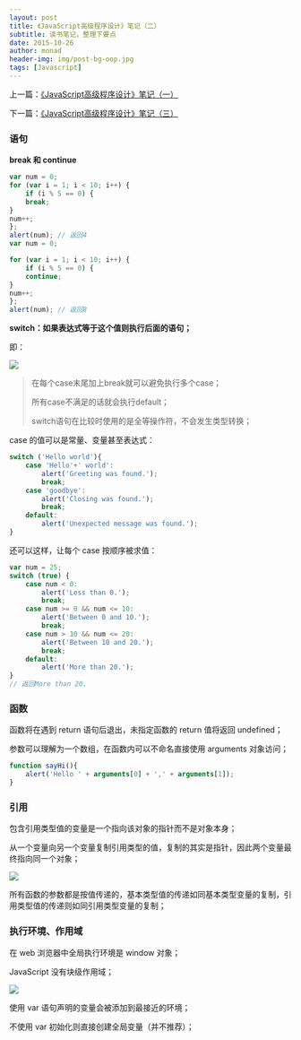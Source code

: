 ```yaml
---
layout: post
title: 《JavaScript高级程序设计》笔记（二）
subtitle: 读书笔记，整理下要点
date: 2015-10-26
author: monad
header-img: img/post-bg-oop.jpg
tags: [Javascript]
---
```


上一篇：[《JavaScript高级程序设计》笔记（一）](/2015/10/20/js-note/)

下一篇：[《JavaScript高级程序设计》笔记（三）](/2015/10/27/js-note3/)

### 语句

**break 和 continue**

```js
var num = 0;
for (var i = 1; i < 10; i++) {
    if (i % 5 == 0) {
    break;
}
num++;
};
alert(num); // 返回4
var num = 0;
```
```js
for (var i = 1; i < 10; i++) {
    if (i % 5 == 0) {
    continue;
}
num++;
};
alert(num); // 返回8
```

**switch：如果表达式等于这个值则执行后面的语句；**

即：

![](http://imglf2.ph.126.net/HmrK93GXrTaSj_-qVlDc0A==/6630565288887420587.jpg)

>在每个case末尾加上break就可以避免执行多个case；
>
>所有case不满足的话就会执行default；
>
>switch语句在比较时使用的是全等操作符，不会发生类型转换；

case 的值可以是常量、变量甚至表达式：

```js
switch ('Hello world'){
    case 'Hello'+' world':
        alert('Greeting was found.');
        break;
    case 'goodbye':
        alert('Closing was found.');
        break;
    default:
        alert('Unexpected message was found.');
}
```

还可以这样，让每个 case 按顺序被求值：

```js
var num = 25;
switch (true) {
    case num < 0:
        alert('Less than 0.');
        break;
    case num >= 0 && num <= 10:
        alert('Between 0 and 10.');
        break;
    case num > 10 && num <= 20:
        alert('Between 10 and 20.');
        break;
    default:
        alert('More than 20.');
}
// 返回More than 20.
```

### 函数

函数将在遇到 return 语句后退出，未指定函数的 return 值将返回 undefined；

参数可以理解为一个数组，在函数内可以不命名直接使用 arguments 对象访问；

```js
function sayHi(){
    alert('Hello ' + arguments[0] + ',' + arguments[1]);
}
```

### 引用

包含引用类型值的变量是一个指向该对象的指针而不是对象本身；

从一个变量向另一个变量复制引用类型的值，复制的其实是指针，因此两个变量最终指向同一个对象；

![](http://imglf0.ph.126.net/QBhobzUDj9WexZBP6ICwzA==/6631288767537478698.jpg)

所有函数的参数都是按值传递的，基本类型值的传递如同基本类型变量的复制，引用类型值的传递则如同引用类型变量的复制；

### 执行环境、作用域

在 web 浏览器中全局执行环境是 window 对象；

JavaScript 没有块级作用域；

![](http://imglf2.ph.126.net/tDoBoaNy0omI-hoYd6eRpA==/6631310757770031233.jpg)

使用 var 语句声明的变量会被添加到最接近的环境；

不使用 var 初始化则直接创建全局变量（并不推荐）；